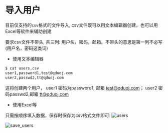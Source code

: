 # 导入用户

目前仅支持的`csv`格式的文件导入, csv文件既可以用文本编辑器创建，也可以用Excel等软件来辅助创建

要求csv文件不带头, 共三列: 用户名，密码，邮箱。不带头的意思是第一列不必写(用户名，密码这类词)

+ 使用文本编辑器

```bash
$ cat users.csv 
user1,password1,test@qduoj.com
user2,passwd2,tt@qduoj.com
```

这将创建两个用户， user1 密码为password1, 邮箱 test@qduoj.com； user2 密码passwd2,邮箱 tt@qduoj.com

+ 使用Excel等

只需按顺序填入数据，保存时保存为csv格式文件即可:
![users](https://user-images.githubusercontent.com/20637881/33434820-6faa6154-d61b-11e7-9198-4317a71afa43.png)

![save_users](https://user-images.githubusercontent.com/20637881/33434823-703de26c-d61b-11e7-8fd4-ddc7563471a0.png)
